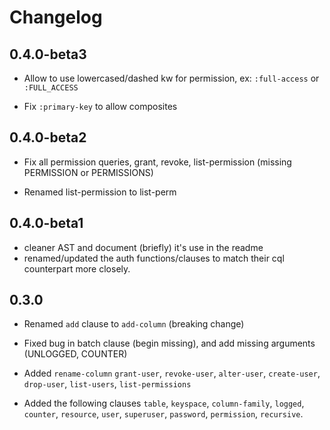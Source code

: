 # Changelog

## 0.4.0-beta3

* Allow to use lowercased/dashed kw for permission, ex: `:full-access`
  or `:FULL_ACCESS`

* Fix `:primary-key` to allow composites

## 0.4.0-beta2

* Fix all permission queries, grant, revoke, list-permission (missing
  PERMISSION or PERMISSIONS)

* Renamed list-permission to list-perm

## 0.4.0-beta1

* cleaner AST and document (briefly) it's use in the readme
* renamed/updated the auth functions/clauses to match their cql
  counterpart more closely.

## 0.3.0

* Renamed `add` clause to `add-column` (breaking change)

* Fixed bug in batch clause (begin missing), and add missing arguments
  (UNLOGGED, COUNTER)

* Added `rename-column` `grant-user`, `revoke-user`, `alter-user`, `create-user`,
`drop-user`, `list-users`, `list-permissions`

* Added the following clauses `table`, `keyspace`, `column-family`,
  `logged`, `counter`, `resource`, `user`, `superuser`, `password`,
  `permission`, `recursive`.
